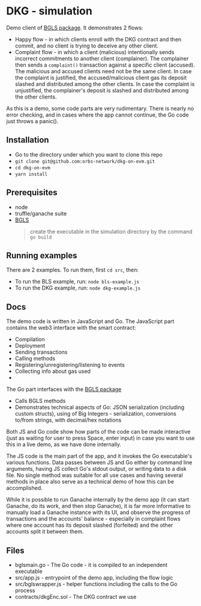 # DKG - simulation

Demo client of [BGLS package](https://github.com/orbs-network/bgls). It demonstrates 2 flows:
* Happy flow - in which clients enroll with the DKG contract and then commit, and no client is trying to deceive any other client.
* Complaint flow - in which a client (malicious) intentionally sends incorrect commitments to another client (complainer).
The complainer then sends a `complaint()` transaction against a specific client (accused).
The malicious and accused clients need not be the same client. In case the complaint is justified, the accused/malicious client gas its deposit slashed and distributed among the other clients.
In case the complaint is unjustified, the complainer's deposit is slashed and distributed among the other clients.

As this is a demo, some code parts are very rudimentary. There is nearly no error checking, and in cases where the app cannot continue, the Go code just throws a panic().

## Installation

* Go to the directory under which you want to clone this repo
* `git clone git@github.com:orbs-network/dkg-on-evm.git`
* `cd dkg-on-evm`
* `yarn install`

## Prerequisites
* node
* truffle/ganache suite
* [BGLS](https://github.com/orbs-network/bgls)
    > create the executable in the simulation directory by the command `go build`

## Running examples

There are 2 examples. To run them, first `cd src`, then:
* To run the BLS example, run: `node bls-example.js`
* To run the DKG example, run: `node dkg-example.js`

## Docs

The demo code is written in JavaScript and Go.
The JavaScript part contains the web3 interface with the smart contract:
 * Compilation
 * Deployment
 * Sending transactions
 * Calling methods
 * Registering/unregistering/listening to events
 * Collecting info about gas used
 *

The Go part interfaces with the [BGLS package](https://github.com/orbs-network/bgls)
 * Calls BGLS methods
 * Demonstrates technical aspects of Go: JSON serialization (including custom structs), using of Big Integers - serialization, conversions to/from strings, with decimal/hex notations

Both JS and Go code show how parts of the code can be made interactive (just as waiting for user to press Space, enter input) in case you want to use this in a live demo, as we have done internally.

The JS code is the main part of the app, and it invokes the Go executable's various functions. Data passes between JS and Go either by command line arguments, having JS collect Go's stdout output, or writing data to a disk file.
No single method was suitable for all use cases and having several methods in place also serve as a technical demo of how this can be accomplished.

While it is possible to run Ganache internally by the demo app (it can start Ganache, do its work, and then stop Ganache), it is far more informative to manually load
a Ganache instance with its UI, and observe the progress of transactions and the accounts' balance - especially in complaint flows where one account has its deposit slashed (forfeited) and the other accounts split it between them.

## Files
* bglsmain.go - The Go code - it is compiled to an independent executable
* src/app.js - entrypoint of the demo app, including the flow logic
* src/bglswrapper.js - helper functions including the calls to the Go process
* contracts/dkgEnc.sol - The DKG contract we use




